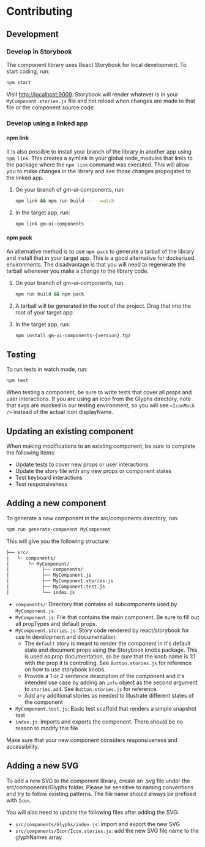 # Contributing

## Development

### Develop in Storybook

The component library uses React Storybook for local development. To start coding, run:

```sh
npm start
```

Visit [http://localhost:9009](http://localhost:9009). Storybook will render whatever is in your `MyComponent.stories.js` file and hot reload when changes are made to that file or the component source code.

### Develop using a linked app

#### npm link

It is also possible to install your branch of the library in another app using `npm link`. This creates a symlink in your global node_modules that links to the package where the `npm link` command was executed. This will allow you to make changes in the library and see those changes propogated to the linked app.

1. On your branch of gm-ui-components, run:

   ```sh
   npm link && npm run build -- --watch
   ```

2. In the target app, run:

   ```sh
   npm link gm-ui-components
   ```

#### npm pack

An alternative method is to use `npm pack` to generate a tarball of the library and install that in your target app. This is a good alternative for dockerized environments.
The disadvantage is that you will need to regenerate the tarball whenever you make a change to the library code.

1. On your branch of gm-ui-components, run:

   ```sh
   npm run build && npm pack
   ```

2. A tarball will be generated in the root of the project. Drag that into the root of your target app.

3. In the target app, run:

   ```sh
   npm install gm-ui-components-{version}.tgz
   ```

## Testing

To run tests in watch mode, run:

```sh
npm test
```

When testing a component, be sure to write tests that cover all props and user interactions. If you are using an icon from the Glyphs directory, note that svgs are mocked in our testing environment, so you will see `<IconMock />` instead of the actual Icon displayName.

## Updating an existing component

When making modifications to an existing component, be sure to complete the following items:

- Update tests to cover new props or user interactions
- Update the story file with any new props or component states
- Test keyboard interactions
- Test responsiveness

## Adding a new component

To generate a new component in the src/components directory, run:

```sh
npm run generate-component MyComponent
```

This will give you the following structure:

```sh
├── src/
|   └─ components/
|       └─ MyComponent/
|            ├── components/
|            ├── MyComponent.js
|            ├── MyComponent.stories.js
|            ├── MyComponent.test.js
|            └── index.js
```

- `components/`: Directory that contains all subcomponents used by `MyComponent.js`.
- `MyComponent.js`: File that contains the main component. Be sure to fill out all propTypes and default props.
- `MyComponent.stories.js`: Story code rendered by react/storybook for use in development and documentation.
  - The `default` story is meant to render the component in it's default state and document props using the Storybook knobs package. This is used as prop documentation, so be sure that the knob name is 1:1 with the prop it is controlling. See `Button.stories.js` for reference on how to use storybook knobs.
  - Provide a 1 or 2 sentence description of the component and it's intended use case by adding an `info` object as the second argument to `stories.add`. See `Button.stories.js` for reference.
  - Add any additional stories as needed to illustrate different states of the component
- `MyComponent.test.js`: Basic test scaffold that renders a simple snapshot test
- `index.js`: Imports and exports the component. There should be no reason to modify this file.

Make sure that your new component considers responsiveness and accessibility.

## Adding a new SVG

To add a new SVG to the component library, create an .svg file under the src/components/Glyphs folder. Please be sensitive to naming conventions and try to follow existing patterns. The file name should always be prefixed with `Icon`.

You will also need to update the following files after adding the SVG:

- `src/components/Glyphs/index.js`: import and export the new SVG
- `src/components/Icon/Icon.stories.js`: add the new SVG file name to the glyphNames array
